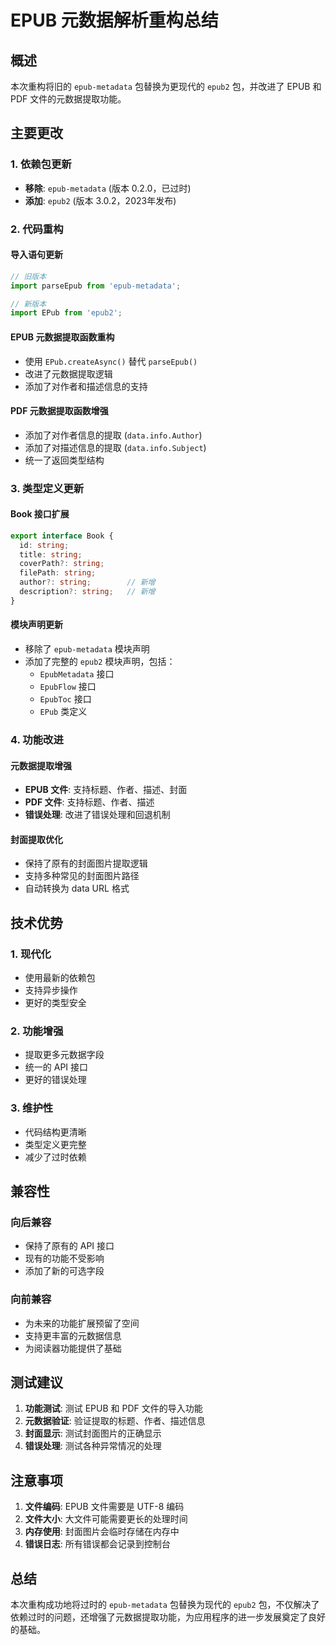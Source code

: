 # EPUB 元数据解析重构总结

## 概述
本次重构将旧的 `epub-metadata` 包替换为更现代的 `epub2` 包，并改进了 EPUB 和 PDF 文件的元数据提取功能。

## 主要更改

### 1. 依赖包更新
- **移除**: `epub-metadata` (版本 0.2.0，已过时)
- **添加**: `epub2` (版本 3.0.2，2023年发布)

### 2. 代码重构

#### 导入语句更新
```typescript
// 旧版本
import parseEpub from 'epub-metadata';

// 新版本
import EPub from 'epub2';
```

#### EPUB 元数据提取函数重构
- 使用 `EPub.createAsync()` 替代 `parseEpub()`
- 改进了元数据提取逻辑
- 添加了对作者和描述信息的支持

#### PDF 元数据提取函数增强
- 添加了对作者信息的提取 (`data.info.Author`)
- 添加了对描述信息的提取 (`data.info.Subject`)
- 统一了返回类型结构

### 3. 类型定义更新

#### Book 接口扩展
```typescript
export interface Book {
  id: string;
  title: string;
  coverPath?: string;
  filePath: string;
  author?: string;        // 新增
  description?: string;   // 新增
}
```

#### 模块声明更新
- 移除了 `epub-metadata` 模块声明
- 添加了完整的 `epub2` 模块声明，包括：
  - `EpubMetadata` 接口
  - `EpubFlow` 接口
  - `EpubToc` 接口
  - `EPub` 类定义

### 4. 功能改进

#### 元数据提取增强
- **EPUB 文件**: 支持标题、作者、描述、封面
- **PDF 文件**: 支持标题、作者、描述
- **错误处理**: 改进了错误处理和回退机制

#### 封面提取优化
- 保持了原有的封面图片提取逻辑
- 支持多种常见的封面图片路径
- 自动转换为 data URL 格式

## 技术优势

### 1. 现代化
- 使用最新的依赖包
- 支持异步操作
- 更好的类型安全

### 2. 功能增强
- 提取更多元数据字段
- 统一的 API 接口
- 更好的错误处理

### 3. 维护性
- 代码结构更清晰
- 类型定义更完整
- 减少了过时依赖

## 兼容性

### 向后兼容
- 保持了原有的 API 接口
- 现有的功能不受影响
- 添加了新的可选字段

### 向前兼容
- 为未来的功能扩展预留了空间
- 支持更丰富的元数据信息
- 为阅读器功能提供了基础

## 测试建议

1. **功能测试**: 测试 EPUB 和 PDF 文件的导入功能
2. **元数据验证**: 验证提取的标题、作者、描述信息
3. **封面显示**: 测试封面图片的正确显示
4. **错误处理**: 测试各种异常情况的处理

## 注意事项

1. **文件编码**: EPUB 文件需要是 UTF-8 编码
2. **文件大小**: 大文件可能需要更长的处理时间
3. **内存使用**: 封面图片会临时存储在内存中
4. **错误日志**: 所有错误都会记录到控制台

## 总结

本次重构成功地将过时的 `epub-metadata` 包替换为现代的 `epub2` 包，不仅解决了依赖过时的问题，还增强了元数据提取功能，为应用程序的进一步发展奠定了良好的基础。
